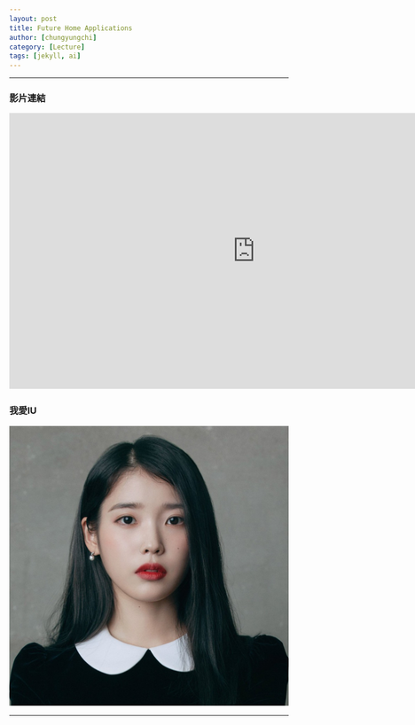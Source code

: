 ```yaml
---
layout: post
title: Future Home Applications
author: [chungyungchi]
category: [Lecture]
tags: [jekyll, ai]
---
```




---
### 影片連結
<iframe width="885" height="498" src="https://www.youtube.com/embed/v7bnOxV4jAc?list=RDv7bnOxV4jAc" title="[MV] IU(아이유)_LILAC(라일락)" frameborder="0" allow="accelerometer; autoplay; clipboard-write; encrypted-media; gyroscope; picture-in-picture; web-share" allowfullscreen></iframe>

### 我愛IU
![](https://github.com/chungyungchi/MCU-project/blob/main/images/korean-iu.jpg?raw=true)

---
